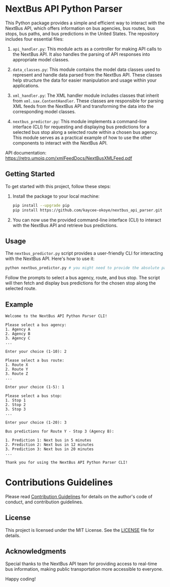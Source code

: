 # NextBus API Python Parser

This Python package provides a simple and efficient way to interact with the NextBus API, which offers information on bus agencies, bus routes, bus stops, bus paths, and bus predictions in the United States. The repository includes four essential files:

1. `api_handler.py`: This module acts as a controller for making API calls to the NextBus API. It also handles the parsing of API responses into appropriate model classes.

2. `data_classes.py`: This module contains the model data classes used to represent and handle data parsed from the NextBus API. These classes help structure the data for easier manipulation and usage within your applications.

3. `xml_handler.py`: The XML handler module includes classes that inherit from `xml.sax.ContentHandler`. These classes are responsible for parsing XML feeds from the NextBus API and transforming the data into the corresponding model classes.

4. `nextbus_predictor.py`: This module implements a command-line interface (CLI) for requesting and displaying bus predictions for a selected bus stop along a selected route within a chosen bus agency. This module serves as a practical example of how to use the other components to interact with the NextBus API.

API documentation: https://retro.umoiq.com/xmlFeedDocs/NextBusXMLFeed.pdf

## Getting Started

To get started with this project, follow these steps:

1. Install the package to your local machine:

   ```bash
   pip install --upgrade pip
   pip install https://github.com/kaycee-okoye/nextbus_api_parser.git
   ```

2. You can now use the provided command-line interface (CLI) to interact with the NextBus API and retrieve bus predictions.

## Usage

The `nextbus_predictor.py` script provides a user-friendly CLI for interacting with the NextBus API. Here's how to use it:

```bash
python nextbus_predictor.py # you might need to provide the absolute path to this file
```

Follow the prompts to select a bus agency, route, and bus stop. The script will then fetch and display bus predictions for the chosen stop along the selected route.

## Example

```
Welcome to the NextBus API Python Parser CLI!

Please select a bus agency:
1. Agency A
2. Agency B
3. Agency C
...

Enter your choice (1-10): 2

Please select a bus route:
1. Route X
2. Route Y
3. Route Z
...

Enter your choice (1-5): 1

Please select a bus stop:
1. Stop 1
2. Stop 2
3. Stop 3
...

Enter your choice (1-20): 3

Bus predictions for Route Y - Stop 3 (Agency B):

1. Prediction 1: Next bus in 5 minutes
2. Prediction 2: Next bus in 12 minutes
3. Prediction 3: Next bus in 20 minutes
...

Thank you for using the NextBus API Python Parser CLI!
```

# Contributions Guidelines

Please read [Contribution Guidelines](CONTRIBUTING.md) for details on the author's code of conduct, and contribution guidelines.

## License

This project is licensed under the MIT License. See the [LICENSE](LICENSE.md) file for details.

## Acknowledgments

Special thanks to the NextBus API team for providing access to real-time bus information, making public transportation more accessible to everyone.

Happy coding!
